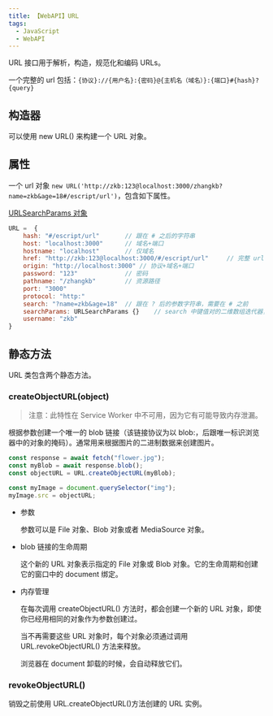 ```yaml
---
title: 【WebAPI】URL
tags:
  - JavaScript
  - WebAPI
---
```


URL 接口用于解析，构造，规范化和编码 URLs。

一个完整的 url 包括：`{协议}://{用户名}:{密码}@{主机名（域名）}:{端口}#{hash}?{query}`

## 构造器

可以使用 new URL() 来构建一个 URL 对象。

## 属性

一个 url 对象 `new URL('http://zkb:123@localhost:3000/zhangkb?name=zkb&age=18#/escript/url')`，包含如下属性。

[URLSearchParams 对象](https://developer.mozilla.org/zh-CN/docs/Web/API/URLSearchParams)

```js
URL =  {
    hash: "#/escript/url"       // 跟在 # 之后的字符串
    host: "localhost:3000"      // 域名+端口
    hostname: "localhost"       // 仅域名
    href: "http://zkb:123@localhost:3000/#/escript/url"     // 完整 url
    origin: "http://localhost:3000" // 协议+域名+端口
    password: "123"             // 密码
    pathname: "/zhangkb"        // 资源路径
    port: "3000"
    protocol: "http:"
    search: "?name=zkb&age=18"  // 跟在 ? 后的参数字符串，需要在 # 之前
    searchParams: URLSearchParams {}    // search 中键值对的二维数组迭代器，[..searchParams] 可得到 [["name", "zkb"],["age", "18"]]
    username: "zkb"
}
```

## 静态方法

URL 类包含两个静态方法。

### createObjectURL(object)

> 注意：此特性在 Service Worker 中不可用，因为它有可能导致内存泄漏。

根据参数创建一个唯一的 blob 链接（该链接协议为以 blob:，后跟唯一标识浏览器中的对象的掩码）。通常用来根据图片的二进制数据来创建图片。

```js
const response = await fetch("flower.jpg");
const myBlob = await response.blob();
const objectURL = URL.createObjectURL(myBlob);

const myImage = document.querySelector("img");
myImage.src = objectURL;
```

- 参数

  参数可以是 File 对象、Blob 对象或者 MediaSource 对象。​

- blob 链接的生命周期

  这个新的 URL 对象表示指定的 File 对象或 Blob 对象。它的生命周期和创建它的窗口中的 document 绑定。

- 内存管理

  在每次调用 createObjectURL() 方法时，都会创建一个新的 URL 对象，即使你已经用相同的对象作为参数创建过。

  当不再需要这些 URL 对象时，每个对象必须通过调用 URL.revokeObjectURL() 方法来释放。

  浏览器在 document 卸载的时候，会自动释放它们。

### revokeObjectURL()

销毁之前使用 URL.createObjectURL()方法创建的 URL 实例。
